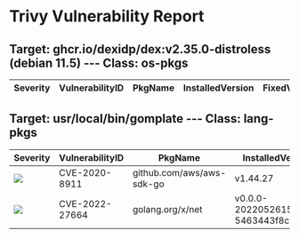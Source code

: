 # Trivy Vulnerability Report




## Target: ghcr.io/dexidp/dex:v2.35.0-distroless (debian 11.5) --- Class: os-pkgs
|Severity|VulnerabilityID|PkgName|InstalledVersion|FixedVersion|
|--------|---------------|-------|----------------|------------|

## Target: usr/local/bin/gomplate --- Class: lang-pkgs
|Severity|VulnerabilityID|PkgName|InstalledVersion|FixedVersion|
|--------|---------------|-------|----------------|------------|
|![](https://img.shields.io/badge/-MEDIUM-yellow)|CVE-2020-8911|github.com/aws/aws-sdk-go|v1.44.27||
|![](https://img.shields.io/badge/-HIGH-orange)|CVE-2022-27664|golang.org/x/net|v0.0.0-20220526153639-5463443f8c37|0.0.0-20220906165146-f3363e06e74c|
